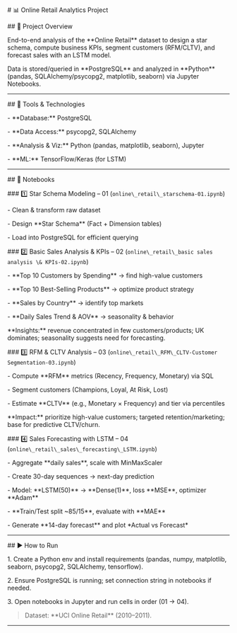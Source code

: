 \# 📊 Online Retail Analytics Project



\## 📂 Project Overview

End-to-end analysis of the \*\*Online Retail\*\* dataset to design a star schema, compute business KPIs, segment customers (RFM/CLTV), and forecast sales with an LSTM model.  

Data is stored/queried in \*\*PostgreSQL\*\* and analyzed in \*\*Python\*\* (pandas, SQLAlchemy/psycopg2, matplotlib, seaborn) via Jupyter Notebooks.



---



\## 🧰 Tools \& Technologies

\- \*\*Database:\*\* PostgreSQL

\- \*\*Data Access:\*\* psycopg2, SQLAlchemy

\- \*\*Analysis \& Viz:\*\* Python (pandas, matplotlib, seaborn), Jupyter

\- \*\*ML:\*\* TensorFlow/Keras (for LSTM)



---



\## 📑 Notebooks



\### 1️⃣ Star Schema Modeling – 01 (`online\_retail\_starschema-01.ipynb`)

\- Clean \& transform raw dataset

\- Design \*\*Star Schema\*\* (Fact + Dimension tables)

\- Load into PostgreSQL for efficient querying



\### 2️⃣ Basic Sales Analysis \& KPIs – 02 (`online\_retail\_basic sales analysis \& KPIs-02.ipynb`)

\- \*\*Top 10 Customers by Spending\*\* → find high-value customers  

\- \*\*Top 10 Best-Selling Products\*\* → optimize product strategy  

\- \*\*Sales by Country\*\* → identify top markets  

\- \*\*Daily Sales Trend \& AOV\*\* → seasonality \& behavior  

\*\*Insights:\*\* revenue concentrated in few customers/products; UK dominates; seasonality suggests need for forecasting.



\### 3️⃣ RFM \& CLTV Analysis – 03 (`online\_retail\_RFM\_CLTV-Customer Segmentation-03.ipynb`)

\- Compute \*\*RFM\*\* metrics (Recency, Frequency, Monetary) via SQL

\- Segment customers (Champions, Loyal, At Risk, Lost)

\- Estimate \*\*CLTV\*\* (e.g., Monetary × Frequency) and tier via percentiles

\*\*Impact:\*\* prioritize high-value customers; targeted retention/marketing; base for predictive CLTV/churn.



\### 4️⃣ Sales Forecasting with LSTM – 04 (`online\_retail\_sales\_forecasting\_LSTM.ipynb`)

\- Aggregate \*\*daily sales\*\*, scale with MinMaxScaler

\- Create 30-day sequences → next-day prediction

\- Model: \*\*LSTM(50)\*\* → \*\*Dense(1)\*\*, loss \*\*MSE\*\*, optimizer \*\*Adam\*\*

\- \*\*Train/Test split ~85/15\*\*, evaluate with \*\*MAE\*\*

\- Generate \*\*14-day forecast\*\* and plot \*Actual vs Forecast\*



---



\## ▶️ How to Run

1\. Create a Python env and install requirements (pandas, numpy, matplotlib, seaborn, psycopg2, SQLAlchemy, tensorflow).  

2\. Ensure PostgreSQL is running; set connection string in notebooks if needed.  

3\. Open notebooks in Jupyter and run cells in order (01 → 04).



> Dataset: \*\*UCI Online Retail\*\* (2010–2011).



---



